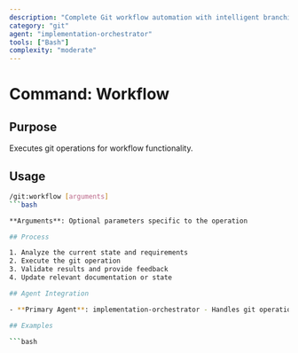 ```yaml
---
description: "Complete Git workflow automation with intelligent branching and team coordination"
category: "git"
agent: "implementation-orchestrator"
tools: ["Bash"]
complexity: "moderate"
---
```


# Command: Workflow

## Purpose

Executes git operations for workflow functionality.

## Usage

```bash
/git:workflow [arguments]
```bash

**Arguments**: Optional parameters specific to the operation

## Process

1. Analyze the current state and requirements
2. Execute the git operation
3. Validate results and provide feedback
4. Update relevant documentation or state

## Agent Integration

- **Primary Agent**: implementation-orchestrator - Handles git operations and coordination

## Examples

```bash

